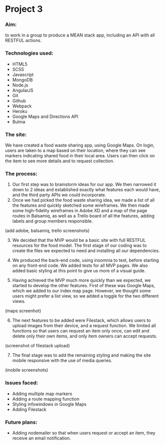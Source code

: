 # Project 3


### Aim:
to work in a group to produce a MEAN stack app, including an API with all RESTFUL actions.


### Technologies used:
* HTML5
* SCSS
* Javascript
* MongoDB
* Node.js
* AngularJS
* Git
* Github
* Webpack
* Heroku
* Google Maps and Directions API
* Bulma


### The site:
We have created a food waste sharing app, using Google Maps. On login, users are taken to a map based on their location, where they can see markers indicating shared food in their local area. Users can then click on the item to see more details and to request collection.


### The process:
1. Our first step was to brainstorm ideas for our app. We then narrowed it down to 2 ideas and established exactly what features each would have, and the third party APIs we could incorporate.
2. Once we had picked the food waste sharing idea, we made a list of all the features and quickly sketched some wireframes. We then made some high-fidelity wireframes in Adobe XD and a map of the page routes in Balsamiq, as well as a Trello board of all the features, adding labels and group members responsible.

(add adobe, balsamiq, trello screenshots)

3. We decided that the MVP would be a basic site with full RESTFUL resources for the food model. The first stage of our coding was to create the files we expected to need and installing all our dependencies.

4. We produced the back-end code, using insomnia to test, before starting on any front-end code. We added tests for all MVP pages. We also added basic styling at this point to give us more of a visual guide.

5. Having achieved the MVP much more quickly than we expected, we started to develop the other features. First of these was Google Maps, which we added to our index map page. However, we thought some users might prefer a list view, so we added a toggle for the two different views.

(maps screenhot)

6. The next features to be added were Filestack, which allows users to upload images from their device, and a request function. We limited all functions so that users can request an item only once, can edit and delete only their own items, and only item owners can accept requests.

(screenshot of filestack upload)

7. The final stage was to add the remaining styling and making the site mobile responsive with the use of media queries.

(mobile screenshots)



### Issues faced:
* Adding multiple map markers
* Adding a route mapping function
* Styling infowindows in Google Maps
* Adding Filestack


### Future plans:
* Adding nodemailer so that when users request or accept an item, they receive an email notification.

